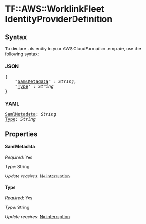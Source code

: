 # TF::AWS::WorklinkFleet IdentityProviderDefinition

## Syntax

To declare this entity in your AWS CloudFormation template, use the following syntax:

### JSON

<pre>
{
    "<a href="#samlmetadata" title="SamlMetadata">SamlMetadata</a>" : <i>String</i>,
    "<a href="#type" title="Type">Type</a>" : <i>String</i>
}
</pre>

### YAML

<pre>
<a href="#samlmetadata" title="SamlMetadata">SamlMetadata</a>: <i>String</i>
<a href="#type" title="Type">Type</a>: <i>String</i>
</pre>

## Properties

#### SamlMetadata

_Required_: Yes

_Type_: String

_Update requires_: [No interruption](https://docs.aws.amazon.com/AWSCloudFormation/latest/UserGuide/using-cfn-updating-stacks-update-behaviors.html#update-no-interrupt)

#### Type

_Required_: Yes

_Type_: String

_Update requires_: [No interruption](https://docs.aws.amazon.com/AWSCloudFormation/latest/UserGuide/using-cfn-updating-stacks-update-behaviors.html#update-no-interrupt)

